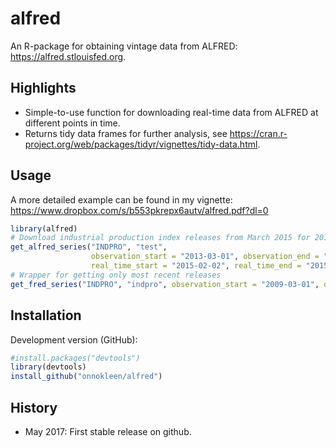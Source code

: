 # alfred
An R-package for obtaining vintage data from ALFRED: https://alfred.stlouisfed.org.

## Highlights
  - Simple-to-use function for downloading real-time data from ALFRED at different points in time.
  - Returns tidy data frames for further analysis, see https://cran.r-project.org/web/packages/tidyr/vignettes/tidy-data.html.
  
## Usage
A more detailed example can be found in my vignette: https://www.dropbox.com/s/b553pkrepx6autv/alfred.pdf?dl=0

```r
library(alfred)
# Download industrial production index releases from March 2015 for 2013.
get_alfred_series("INDPRO", "test",
                  observation_start = "2013-03-01", observation_end = "2013-06-30",
                  real_time_start = "2015-02-02", real_time_end = "2015-02-02")
# Wrapper for getting only most recent releases 
get_fred_series("INDPRO", "indpro", observation_start = "2009-03-01", observation_end = "2009-03-01")
```

## Installation

Development version (GitHub):
```r
#install.packages("devtools")
library(devtools)
install_github("onnokleen/alfred")
```

## History
  - May 2017: First stable release on github.
